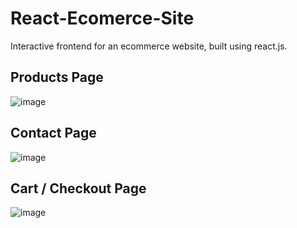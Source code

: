 # React-Ecomerce-Site
Interactive frontend for an ecommerce website, built using react.js.

## Products Page
![image](https://user-images.githubusercontent.com/87671757/233811047-8b622e05-e550-45b0-a882-c1d263423c7c.png)

## Contact Page
![image](https://user-images.githubusercontent.com/87671757/233811190-17816399-a7c6-4a7e-a38b-c28605c4054d.png)

## Cart / Checkout Page
![image](https://user-images.githubusercontent.com/87671757/233810400-a958af4a-0b43-4d0b-9fe4-3d941e2e6328.png)
